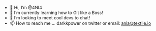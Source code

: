 - 👋 Hi, I’m @4NI4
- 🌱 I’m currently learning how to Git like a Boss!
- 💞️ I’m looking to meet cool devs to chat!
- 📫 How to reach me ... darkkpower on twitter or email: ania@textile.io

<!---
4NI4/4NI4 is a ✨ special ✨ repository because its `README.md` (this file) appears on your GitHub profile.
You can click the Preview link to take a look at your changes.
--->
